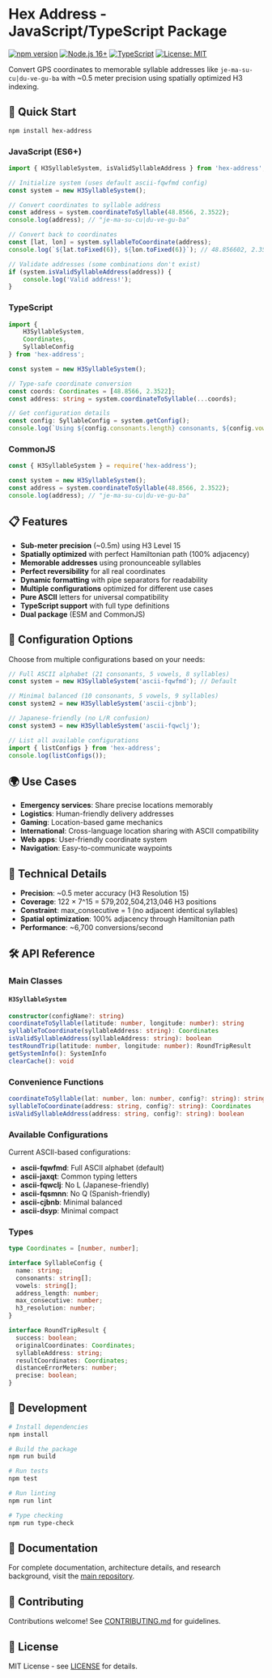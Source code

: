 # Hex Address - JavaScript/TypeScript Package

[![npm version](https://badge.fury.io/js/hex-address.svg)](https://badge.fury.io/js/hex-address)
[![Node.js 16+](https://img.shields.io/badge/node-16%2B-brightgreen.svg)](https://nodejs.org/en/download/)
[![TypeScript](https://img.shields.io/badge/TypeScript-Ready-blue.svg)](https://www.typescriptlang.org/)
[![License: MIT](https://img.shields.io/badge/License-MIT-yellow.svg)](https://opensource.org/licenses/MIT)

Convert GPS coordinates to memorable syllable addresses like `je-ma-su-cu|du-ve-gu-ba` with ~0.5 meter precision using spatially optimized H3 indexing.

## 🚀 Quick Start

```bash
npm install hex-address
```

### JavaScript (ES6+)
```javascript
import { H3SyllableSystem, isValidSyllableAddress } from 'hex-address';

// Initialize system (uses default ascii-fqwfmd config)
const system = new H3SyllableSystem();

// Convert coordinates to syllable address
const address = system.coordinateToSyllable(48.8566, 2.3522);
console.log(address); // "je-ma-su-cu|du-ve-gu-ba"

// Convert back to coordinates
const [lat, lon] = system.syllableToCoordinate(address);
console.log(`${lat.toFixed(6)}, ${lon.toFixed(6)}`); // 48.856602, 2.352198

// Validate addresses (some combinations don't exist)
if (system.isValidSyllableAddress(address)) {
    console.log('Valid address!');
}
```

### TypeScript
```typescript
import { 
    H3SyllableSystem, 
    Coordinates, 
    SyllableConfig 
} from 'hex-address';

const system = new H3SyllableSystem();

// Type-safe coordinate conversion
const coords: Coordinates = [48.8566, 2.3522];
const address: string = system.coordinateToSyllable(...coords);

// Get configuration details
const config: SyllableConfig = system.getConfig();
console.log(`Using ${config.consonants.length} consonants, ${config.vowels.length} vowels`);
```

### CommonJS
```javascript
const { H3SyllableSystem } = require('hex-address');

const system = new H3SyllableSystem();
const address = system.coordinateToSyllable(48.8566, 2.3522);
console.log(address); // "je-ma-su-cu|du-ve-gu-ba"
```

## 📋 Features

- **Sub-meter precision** (~0.5m) using H3 Level 15
- **Spatially optimized** with perfect Hamiltonian path (100% adjacency)
- **Memorable addresses** using pronounceable syllables
- **Perfect reversibility** for all real coordinates
- **Dynamic formatting** with pipe separators for readability
- **Multiple configurations** optimized for different use cases
- **Pure ASCII** letters for universal compatibility
- **TypeScript support** with full type definitions
- **Dual package** (ESM and CommonJS)

## 🎯 Configuration Options

Choose from multiple configurations based on your needs:

```javascript
// Full ASCII alphabet (21 consonants, 5 vowels, 8 syllables)
const system = new H3SyllableSystem('ascii-fqwfmd'); // Default

// Minimal balanced (10 consonants, 5 vowels, 9 syllables) 
const system2 = new H3SyllableSystem('ascii-cjbnb');

// Japanese-friendly (no L/R confusion)
const system3 = new H3SyllableSystem('ascii-fqwclj');

// List all available configurations
import { listConfigs } from 'hex-address';
console.log(listConfigs());
```

## 🌍 Use Cases

- **Emergency services**: Share precise locations memorably
- **Logistics**: Human-friendly delivery addresses  
- **Gaming**: Location-based game mechanics
- **International**: Cross-language location sharing with ASCII compatibility
- **Web apps**: User-friendly coordinate system
- **Navigation**: Easy-to-communicate waypoints

## 🔬 Technical Details

- **Precision**: ~0.5 meter accuracy (H3 Resolution 15)
- **Coverage**: 122 × 7^15 = 579,202,504,213,046 H3 positions
- **Constraint**: max_consecutive = 1 (no adjacent identical syllables)
- **Spatial optimization**: 100% adjacency through Hamiltonian path
- **Performance**: ~6,700 conversions/second

## 🛠️ API Reference

### Main Classes

#### `H3SyllableSystem`
```typescript
constructor(configName?: string)
coordinateToSyllable(latitude: number, longitude: number): string
syllableToCoordinate(syllableAddress: string): Coordinates
isValidSyllableAddress(syllableAddress: string): boolean
testRoundTrip(latitude: number, longitude: number): RoundTripResult
getSystemInfo(): SystemInfo
clearCache(): void
```

### Convenience Functions

```typescript
coordinateToSyllable(lat: number, lon: number, config?: string): string
syllableToCoordinate(address: string, config?: string): Coordinates
isValidSyllableAddress(address: string, config?: string): boolean
```

### Available Configurations

Current ASCII-based configurations:

- **ascii-fqwfmd**: Full ASCII alphabet (default)
- **ascii-jaxqt**: Common typing letters
- **ascii-fqwclj**: No L (Japanese-friendly)
- **ascii-fqsmnn**: No Q (Spanish-friendly) 
- **ascii-cjbnb**: Minimal balanced
- **ascii-dsyp**: Minimal compact

### Types

```typescript
type Coordinates = [number, number];

interface SyllableConfig {
  name: string;
  consonants: string[];
  vowels: string[];
  address_length: number;
  max_consecutive: number;
  h3_resolution: number;
}

interface RoundTripResult {
  success: boolean;
  originalCoordinates: Coordinates;
  syllableAddress: string;
  resultCoordinates: Coordinates;
  distanceErrorMeters: number;
  precise: boolean;
}
```

## 🔧 Development

```bash
# Install dependencies
npm install

# Build the package
npm run build

# Run tests
npm test

# Run linting
npm run lint

# Type checking
npm run type-check
```

## 📖 Documentation

For complete documentation, architecture details, and research background, visit the [main repository](https://github.com/alvasilvao/hex-address).

## 🤝 Contributing

Contributions welcome! See [CONTRIBUTING.md](../../CONTRIBUTING.md) for guidelines.

## 📄 License

MIT License - see [LICENSE](../../LICENSE) for details.